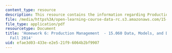 ```yaml
---
content_type: resource
description: This resource contains the information regarding Production Management.
file: /media/https%3A/open-learning-course-data-rc.s3.amazonaws.com/15-060-data-models-and-decisions-fall-2014/efae3d03433ee2e521f96064b2bf9907_MIT15_060F14_HW6-F14.pdf
file_type: application/pdf
resourcetype: Document
title: 'Homework 6: Production Management  - 15.060 Data, Models, and Decisions -
  Fall 2014'
uid: efae3d03-433e-e2e5-21f9-6064b2bf9907
---
```

